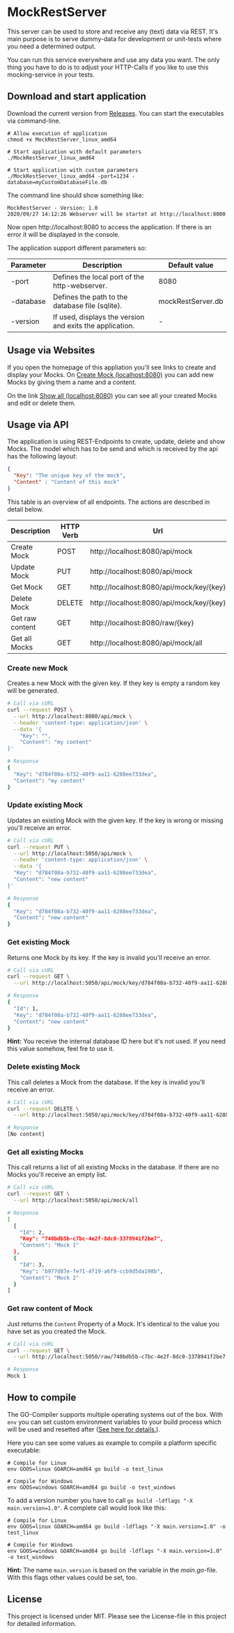 # MockRestServer

This server can be used to store and receive any (text) data via REST.
It's main purpose is to serve dummy-data for development or unit-tests where you need
a determined output.

You can run this service everywhere and use any data you want. The only thing you have to
do is to adjust your HTTP-Calls if you like to use this mocking-service in your tests.


## Download and start application

Download the current version from [Releases](https://github.com/mbedded/MockRestServer/releases). You can start
the executables via command-line.

```shell
# Allow execution of application
chmod +x MockRestServer_linux_amd64

# Start application with default parameters
./MockRestServer_linux_amd64

# Start application with custom parameters
./MockRestServer_linux_amd64 -port=1234 -database=myCustomDatabaseFile.db
```

The command line should show something like:

```
MockRestServer - Version: 1.0
2020/09/27 14:12:26 Webserver will be startet at http://localhost:8080
```

Now open http://localhost:8080 to access the application. If there is an error
it will be displayed in the console.

The application support different parameters so:

| Parameter | Description                                              | Default value     |
| --------- | -------------------------------------------------------- | ----------------- |
| -port     | Defines the local port of the http-webserver.            | 8080              |
| -database | Defines the path to the database file (sqlite).          | mockRestServer.db |
| -version  | If used, displays the version and exits the application. | -                 |


## Usage via Websites

If you open the homepage of this appliation you'll see links to create and display
your Mocks. On [Create Mock (localhost:8080)](http://localhost:8080/create) you can add new Mocks by
giving them a name and a content.

On the link [Show all (localhost:8080)](http://localhost:8080/showall) you can see all your created
Mocks and edit or delete them.


## Usage via API

The application is using REST-Endpoints to create, update, delete and show Mocks.
The model which has to be send and which is received by the api has the following layout:
```json
{
  "Key": "The unique key of the mock",
  "Content" : "Content of this mock"
}
```

This table is an overview of all endpoints. The actions are described
in detail below.

| Description     | HTTP Verb | Url                                      |
| --------------- | --------- | ---------------------------------------- |
| Create Mock     | POST      | http://localhost:8080/api/mock           |
| Update Mock     | PUT       | http://localhost:8080/api/mock           |
| Get Mock        | GET       | http://localhost:8080/api/mock/key/{key} |
| Delete Mock     | DELETE    | http://localhost:8080/api/mock/key/{key} |
| Get raw content | GET       | http://localhost:8080/raw/{key}          |
| Get all Mocks   | GET       | http://localhost:8080/api/mock/all       |


### Create new Mock

Creates a new Mock with the given key. If they key is empty a random key will be generated.

```bash
# Call via cURL
curl --request POST \
  --url http://localhost:8080/api/mock \
  --header 'content-type: application/json' \
  --data '{
	"Key": "",
	"Content": "my content"
}'

# Response
{
  "Key": "d784f08a-b732-40f9-aa11-6288ee733dea",
  "Content": "my content"
}

```

### Update existing Mock

Updates an existing Mock with the given key. If the key is wrong or missing you'll
receive an error.

```bash
# Call via cURL
curl --request PUT \
  --url http://localhost:5050/api/mock \
  --header 'content-type: application/json' \
  --data '{
  "Key": "d784f08a-b732-40f9-aa11-6288ee733dea",
  "Content": "new content"
}'

# Response
{
  "Key": "d784f08a-b732-40f9-aa11-6288ee733dea",
  "Content": "new content"
}
```

### Get existing Mock

Returns one Mock by its key. If the key is invalid you'll receive an error.

```bash
# Call via cURL
curl --request GET \
  --url http://localhost:5050/api/mock/key/d784f08a-b732-40f9-aa11-6288ee733dea

# Response
{
  "Id": 1,
  "Key": "d784f08a-b732-40f9-aa11-6288ee733dea",
  "Content": "new content"
}
```

**Hint:** You receive the internal database ID here but it's not used. If you need this
value somehow, feel fre to use it.


### Delete existing Mock

This call deletes a Mock from the database. If the key is invalid you'll receive an error.

```bash
# Call via cURL
curl --request DELETE \
  --url http://localhost:5050/api/mock/key/d784f08a-b732-40f9-aa11-6288ee733dea

# Response
[No content]
```


### Get all existing Mocks

This call returns a list of all existing Mocks in the database. If there are no Mocks
you'll receive an empty list.

```bash
# Call via cURL
curl --request GET \
  --url http://localhost:5050/api/mock/all

# Response
[
  {
    "Id": 2,
    "Key": "740bdb5b-c7bc-4e2f-8dc0-3378941f2be7",
    "Content": "Mock 1"
  },
  {
    "Id": 3,
    "Key": "b977d87e-fe71-4f19-a6f9-ccb9d5da198b",
    "Content": "Mock 2"
  }
]
```

### Get raw content of Mock

Just returns the `Content` Property of a Mock. It's identical to the
value you have set as you created the Mock.

```bash
# Call via cURL
curl --request GET \
  --url http://localhost:5050/raw/740bdb5b-c7bc-4e2f-8dc0-3378941f2be7

# Response
Mock 1
```


## How to compile

The GO-Compiler supports multiple operating systems out of the box.
With `env` you can set custom environment variables to your build process
which will be used and resetted after ([See here for details.](https://www.digitalocean.com/community/tutorials/how-to-build-go-executables-for-multiple-platforms-on-ubuntu-16-04)).

Here you can see some values as example to compile a platform specific
executable:

```
# Compile for Linux
env GOOS=linux GOARCH=amd64 go build -o test_linux

# Compile for Windows
env GOOS=windows GOARCH=amd64 go build -o test_windows
```

To add a version number you have to call `go build -ldflags "-X main.version=1.0"`.
A complete call would look like this:

```
# Compile for Linux
env GOOS=linux GOARCH=amd64 go build -ldflags "-X main.version=1.0" -o test_linux

# Compile for Windows
env GOOS=windows GOARCH=amd64 go build -ldflags "-X main.version=1.0" -o test_windows
```

**Hint:** The name `main.version` is based on the variable in the *main.go*-file.
With this flags other values could be set, too.


## License

This project is licensed under MIT. Please see the License-file in this project
for detailed information.

